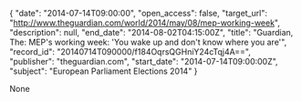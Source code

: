 {
  "date": "2014-07-14T09:00:00", 
  "open_access": false, 
  "target_url": "http://www.theguardian.com/world/2014/may/08/mep-working-week", 
  "description": null, 
  "end_date": "2014-08-02T04:15:00Z", 
  "title": "Guardian, The: MEP's working week: 'You wake up and don't know where you are'", 
  "record_id": "20140714T090000/f184OqrsQGHniY24cTqj4A==", 
  "publisher": "theguardian.com", 
  "start_date": "2014-07-14T09:00:00Z", 
  "subject": "European Parliament Elections 2014"
}

None